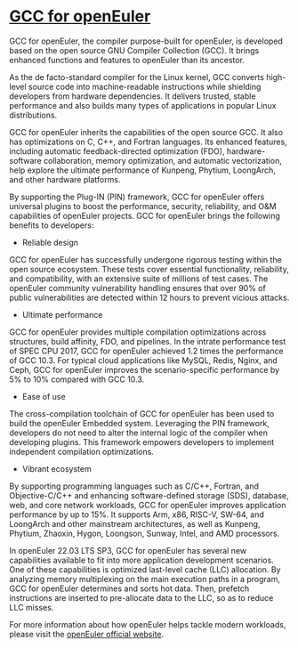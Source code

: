 # [GCC for openEuler](https://my.oschina.net/u/7088170/blog/11050017)

GCC for openEuler, the compiler purpose-built for openEuler, is developed based on the open source GNU Compiler Collection (GCC). It brings enhanced functions and features to openEuler than its ancestor.

 

As the de facto-standard compiler for the Linux kernel, GCC converts high-level source code into machine-readable instructions while shielding developers from hardware dependencies. It delivers trusted, stable performance and also builds many types of applications in popular Linux distributions.

 

GCC for openEuler inherits the capabilities of the open source GCC. It also has optimizations on C, C++, and Fortran languages. Its enhanced features, including automatic feedback-directed optimization (FDO), hardware-software collaboration, memory optimization, and automatic vectorization, help explore the ultimate performance of Kunpeng, Phytium, LoongArch, and other hardware platforms.

 

By supporting the Plug-IN (PIN) framework, GCC for openEuler offers universal plugins to boost the performance, security, reliability, and O&M capabilities of openEuler projects. GCC for openEuler brings the following benefits to developers:

 

- Reliable design

GCC for openEuler has successfully undergone rigorous testing within the open source ecosystem. These tests cover essential functionality, reliability, and compatibility, with an extensive suite of millions of test cases. The openEuler community vulnerability handling ensures that over 90% of public vulnerabilities are detected within 12 hours to prevent vicious attacks.

- Ultimate performance

GCC for openEuler provides multiple compilation optimizations across structures, build affinity, FDO, and pipelines. In the intrate performance test of SPEC CPU 2017, GCC for openEuler achieved 1.2 times the performance of GCC 10.3. For typical cloud applications like MySQL, Redis, Nginx, and Ceph, GCC for openEuler improves the scenario-specific performance by 5% to 10% compared with GCC 10.3.

- Ease of use

The cross-compilation toolchain of GCC for openEuler has been used to build the openEuler Embedded system. Leveraging the PIN framework, developers do not need to alter the internal logic of the compiler when developing plugins. This framework empowers developers to implement independent compilation optimizations.

- Vibrant ecosystem

By supporting programming languages such as C/C++, Fortran, and Objective-C/C++ and enhancing software-defined storage (SDS), database, web, and core network workloads, GCC for openEuler improves application performance by up to 15%. It supports Arm, x86, RISC-V, SW-64, and LoongArch and other mainstream architectures, as well as Kunpeng, Phytium, Zhaoxin, Hygon, Loongson, Sunway, Intel, and AMD processors.

 

In openEuler 22.03 LTS SP3, GCC for openEuler has several new capabilities available to fit into more application development scenarios. One of these capabilities is optimized last-level cache (LLC) allocation. By analyzing memory multiplexing on the main execution paths in a program, GCC for openEuler determines and sorts hot data. Then, prefetch instructions are inserted to pre-allocate data to the LLC, so as to reduce LLC misses.

 

For more information about how openEuler helps tackle modern workloads, please visit the [openEuler official website](https://www.oschina.net/action/GoToLink?url=https%3A%2F%2Fwww.openeuler.org%2Fen%2F).